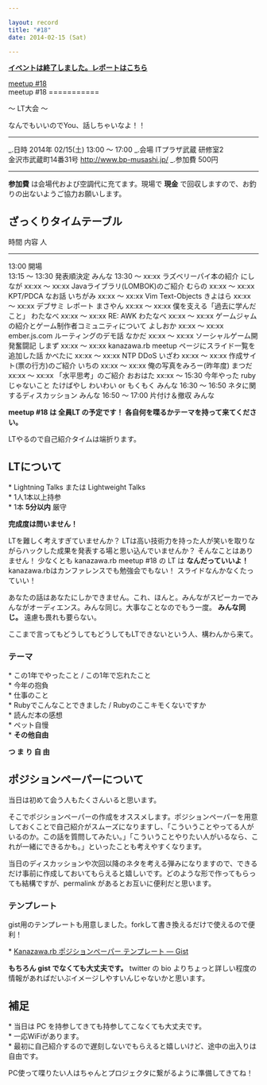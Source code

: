 ```yaml
---

layout: record
title: "#18"
date: 2014-02-15 (Sat)

---
```


<p>
<a href="./report.html"><strong>イベントは終了しました。レポートはこちら</strong></a></p>

<div class="doorkeeper-widget">
<a href="http://kzrb.doorkeeper.jp/events/8563" class="doorkeeper-registration-widget">meetup
#18</a><script src="http://widgets.doorkeeper.jp/w/widget.js" type="text/javascript"></script>

</div>
meetup #18
===========

〜 LT大会 〜

なんでもいいのでYou、話しちゃいなよ！！

  ----------- -------------------------------------------
  \_.日時     2014年 02/15(土) 13:00 〜 17:00
  \_.会場     ITプラザ武蔵 研修室2<br>金沢市武蔵町14番31号 <a href="http://www.bp-musashi.jp/">http://www.bp-musashi.jp/</a>
  \_.参加費   500円
  ----------- -------------------------------------------

**参加費** は会場代および空調代に充てます。現場で **現金**
で回収しますので、お釣りの出ないようご協力お願いします。

ざっくりタイムテーブル
----------------------

  時間             内容                                                   人
  ---------------- ------------------------------------------------------ ------------
  13:00            開場                                                   
  13:15 〜 13:30   発表順決定                                             みんな
  13:30 〜 xx:xx   ラズベリーパイ本の紹介                                 にしなが
  xx:xx 〜 xx:xx   Javaライブラリ(LOMBOK)のご紹介                         むらの
  xx:xx 〜 xx:xx   KPT/PDCA なお話                                        いちがみ
  xx:xx 〜 xx:xx   Vim Text-Objects                                       きよはら
  xx:xx 〜 xx:xx   デブサミ レポート                                      まさやん
  xx:xx 〜 xx:xx   僕を支える「過去に学んだこと」                         わたなべ
  xx:xx 〜 xx:xx   RE: AWK                                                わたなべ
  xx:xx 〜 xx:xx   ゲームジャムの紹介とゲーム制作者コミュニティについて   よしおか
  xx:xx 〜 xx:xx   ember.js.com ルーティングのデモ話                      なかだ
  xx:xx 〜 xx:xx   ソーシャルゲーム開発奮闘記                             しまず
  xx:xx 〜 xx:xx   kanazawa.rb meetup ページにスライド一覧を追加した話    かべたに
  xx:xx 〜 xx:xx   NTP DDoS                                               いざわ
  xx:xx 〜 xx:xx   作成サイト(票の行方)のご紹介                           いちの
  xx:xx 〜 xx:xx   俺の写真をみろー(昨年度)                               まつだ
  xx:xx 〜 xx:xx   「水平思考」のご紹介                                   おおはた
  xx:xx 〜 15:30   今年やった ruby じゃないこと                           たけばやし
                   わいわい or もくもく                                   みんな
  16:30 〜 16:50   ネタに関するディスカッション                           みんな
  16:50 〜 17:00   片付け＆撤収                                           みんな

**meetup #18 は 全員LT の予定です！
各自何を喋るかテーマを持って来てください。**

LTやるので自己紹介タイムは端折ります。

LTについて
----------

\* Lightning Talks または Lightweight Talks\
 \* 1人1本以上持参\
 \* 1本 **5分以内** 厳守

**完成度は問いません！**

LTを難しく考えすぎていませんか？
LTは高い技術力を持った人が笑いを取りながらハックした成果を発表する場と思い込んでいませんか？
そんなことはありません！ 少なくとも kanazawa.rb meetup #18 の LT は
**なんだっていいよ！** kanazawa.rbはカンファレンスでも勉強会でもない！
スライドなんかなくたっていい！

あなたの話はあなたにしかできません。これ、ほんと。みんながスピーカーでみんながオーディエンス。みんな同じ。大事なことなのでもう一度。
**みんな同じ。** 遠慮も畏れも要らない。

ここまで言ってもどうしてもどうしてもLTできないという人、構わんから来て。

### テーマ

\* この1年でやったこと / この1年で忘れたこと\
 \* 今年の抱負\
 \* 仕事のこと\
 \* Rubyでこんなことできました / Rubyのここキモくないですか\
 \* 読んだ本の感想\
 \* ペット自慢\
 \* **その他自由**

**つ ま り 自 由**

ポジションペーパーについて
--------------------------

当日は初めて会う人もたくさんいると思います。

そこでポジションペーパーの作成をオススメします。ポジションペーパーを用意しておくことで自己紹介がスムーズになりますし、「こういうことやってる人がいるのか。この話を質問してみたい。」「こういうことやりたい人がいるなら、これが一緒にできるかも。」といったことも考えやすくなります。

当日のディスカッションや次回以降のネタを考える弾みになりますので、できるだけ事前に作成しておいてもらえると嬉しいです。どのような形で作ってもらっても結構ですが、permalink
があるとお互いに便利だと思います。

### テンプレート

gist用のテンプレートも用意しました。forkして書き換えるだけで使えるので便利！

\* [Kanazawa.rb ポジションペーパー テンプレート —
Gist](https://gist.github.com/5a523ec3180002229a32)

**もちろん gist でなくても大丈夫です。** twitter の bio
よりちょっと詳しい程度の情報があればだいぶイメージしやすいんじゃないかと思います。

補足
----

\* 当日は PC を持参してきても持参してこなくても大丈夫です。\
 \* 一応WiFiがあります。\
 \*
最初に自己紹介するので遅刻しないでもらえると嬉しいけど、途中の出入りは自由です。

PC使って喋りたい人はちゃんとプロジェクタに繋がるように準備してきてね！
